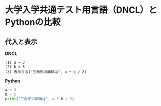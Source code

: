 # 大学入学共通テスト用言語（DNCL）とPythonの比較
## 代入と表示

**DNCL**
``` dncl
(1) a = 3
(2) b = 5
(3) 表示する("三角形の面積は", a * b / 2)
```

**Python**
``` python
a = 3 
b = 5
print("三角形の面積は", a * b / 2)
```


